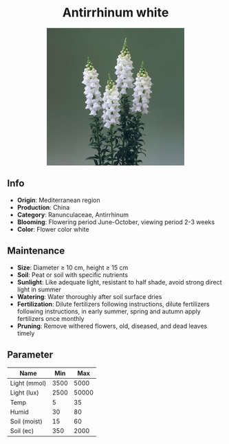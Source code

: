 <h1 align='center'>Antirrhinum white</h1>
<p align="center">
    <img 
        align='center'
        width='320'
        src="../images/antirrhinum white.png" 
        alt='Antirrhinum white' />
</p>

## Info

 - **Origin**: Mediterranean region
 - **Production**: China
 - **Category**: Ranunculaceae, Antirrhinum
 - **Blooming**: Flowering period June-October, viewing period 2-3 weeks
 - **Color**: Flower color white

## Maintenance

 - **Size**: Diameter ≥ 10 cm, height ≥ 15 cm
 - **Soil**: Peat or soil with specific nutrients
 - **Sunlight**: Like adequate light, resistant to half shade, avoid strong direct light in summer
 - **Watering**: Water thoroughly after soil surface dries
 - **Fertilization**: Dilute fertilizers following instructions, dilute fertilizers following instructions,  in early summer, spring and autumn apply fertilizers once monthly
 - **Pruning**: Remove withered flowers, old, diseased, and dead leaves timely

## Parameter

| Name         | Min  | Max   |
|--------------|------|-------|
| Light (mmol) | 3500 | 5000  |
| Light (lux)  | 2500 | 50000 |
| Temp         | 5    | 35    |
| Humid        | 30   | 80    |
| Soil (moist) | 15   | 60    |
| Soil (ec)    | 350  | 2000  |